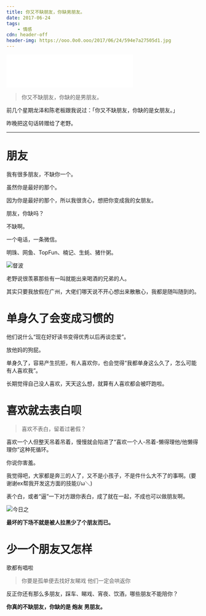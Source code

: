```yaml
---
title: 你又不缺朋友，你缺男朋友。
date: 2017-06-24
tags:
	- 情感
cdn: header-off
header-img: https://ooo.0o0.ooo/2017/06/24/594e7a27505d1.jpg
---
```


<iframe frameborder="no" border="0" marginwidth="0" marginheight="0" width=330 height=86 src="//music.163.com/outchain/player?type=2&id=26112696&auto=0&height=66"></iframe>

>你又不缺朋友，你缺的是男朋友。

前几个星期龙泽和陈老板跟我说过：「你又不缺朋友，你缺的是女朋友。」

昨晚把这句话转赠给了老野。

<!--more-->
***

# 朋友

我有很多朋友，不缺你一个。

虽然你是最好的那个。

因为你是最好的那个，所以我很贪心，想把你变成我的女朋友。

朋友，你缺吗？

不缺啊。

一个电话，一条微信。

明珠、网鱼、TopFun、楠记、生蚝、猪什粥。

![督波](https://ooo.0o0.ooo/2017/06/24/594e7b5c64860.jpg)

老野说很羡慕那些有一叫就能出来喝酒的兄弟的人。

其实只要我放假在广州，大佬们哪天说不开心想出来散散心，我都是随叫随到的。

# 单身久了会变成习惯的

他们说什么“现在好好读书变得优秀以后再谈恋爱”。

放他妈的狗屁。

单身久了，容易产生抗拒，有人喜欢你，也会觉得“我都单身这么久了，怎么可能有人喜欢我”。

长期觉得自己没人喜欢，天天这么想，就算有人喜欢都会被吓跑啦。

# 喜欢就去表白呗

>喜欢不表白，留着过暑假？

喜欢一个人但整天吊着吊着，慢慢就会陷进了“喜欢一个人-吊着-懒得理他/他懒得理你”这种死循环。

你说你害羞。

我觉得吧，大家都是奔三的人了，又不是小孩子，不是件什么大不了的事啊。(要谢谢ex帮我开发这方面的技能(/ω＼)

表个白，或者“逼”一下对方跟你表白，成了就在一起，不成也可以做朋友啊。

![今日之](https://ooo.0o0.ooo/2017/06/24/594e7a2820e16.jpg)

**最坏的下场不就是被人拉黑少了个朋友而已。**

# 少一个朋友又怎样

歌都有唱啦

>你要是孤单便去找好友睇戏
他们一定会哄返你

反正你还有那么多朋友，踩车、睇戏、宵夜、饮酒，哪些朋友不能陪你？

**你真的不缺朋友，你缺的是 <del>炮友</del> 男朋友。**